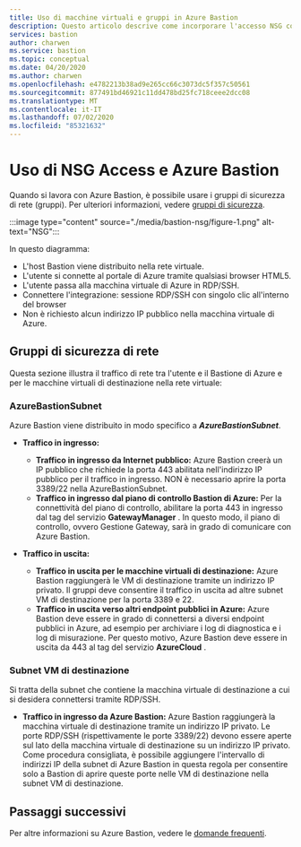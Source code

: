 ```yaml
---
title: Uso di macchine virtuali e gruppi in Azure Bastion
description: Questo articolo descrive come incorporare l'accesso NSG con Azure Bastion
services: bastion
author: charwen
ms.service: bastion
ms.topic: conceptual
ms.date: 04/20/2020
ms.author: charwen
ms.openlocfilehash: e4782213b38ad9e265cc66c3073dc5f357c50561
ms.sourcegitcommit: 877491bd46921c11dd478bd25fc718ceee2dcc08
ms.translationtype: MT
ms.contentlocale: it-IT
ms.lasthandoff: 07/02/2020
ms.locfileid: "85321632"
---
```

# <a name="working-with-nsg-access-and-azure-bastion"></a>Uso di NSG Access e Azure Bastion

Quando si lavora con Azure Bastion, è possibile usare i gruppi di sicurezza di rete (gruppi). Per ulteriori informazioni, vedere [gruppi di sicurezza](../virtual-network/security-overview.md).

:::image type="content" source="./media/bastion-nsg/figure-1.png" alt-text="NSG":::

In questo diagramma:

* L'host Bastion viene distribuito nella rete virtuale.
* L'utente si connette al portale di Azure tramite qualsiasi browser HTML5.
* L'utente passa alla macchina virtuale di Azure in RDP/SSH.
* Connettere l'integrazione: sessione RDP/SSH con singolo clic all'interno del browser
* Non è richiesto alcun indirizzo IP pubblico nella macchina virtuale di Azure.

## <a name="network-security-groups"></a><a name="nsg"></a>Gruppi di sicurezza di rete

Questa sezione illustra il traffico di rete tra l'utente e il Bastione di Azure e per le macchine virtuali di destinazione nella rete virtuale:

### <a name="azurebastionsubnet"></a><a name="apply"></a>AzureBastionSubnet

Azure Bastion viene distribuito in modo specifico a ***AzureBastionSubnet***.

* **Traffico in ingresso:**

   * **Traffico in ingresso da Internet pubblico:** Azure Bastion creerà un IP pubblico che richiede la porta 443 abilitata nell'indirizzo IP pubblico per il traffico in ingresso. NON è necessario aprire la porta 3389/22 nella AzureBastionSubnet.
   * **Traffico in ingresso dal piano di controllo Bastion di Azure:** Per la connettività del piano di controllo, abilitare la porta 443 in ingresso dal tag del servizio **GatewayManager** . In questo modo, il piano di controllo, ovvero Gestione Gateway, sarà in grado di comunicare con Azure Bastion.

* **Traffico in uscita:**

   * **Traffico in uscita per le macchine virtuali di destinazione:** Azure Bastion raggiungerà le VM di destinazione tramite un indirizzo IP privato. Il gruppi deve consentire il traffico in uscita ad altre subnet VM di destinazione per la porta 3389 e 22.
   * **Traffico in uscita verso altri endpoint pubblici in Azure:** Azure Bastion deve essere in grado di connettersi a diversi endpoint pubblici in Azure, ad esempio per archiviare i log di diagnostica e i log di misurazione. Per questo motivo, Azure Bastion deve essere in uscita da 443 al tag del servizio **AzureCloud** .

### <a name="target-vm-subnet"></a>Subnet VM di destinazione
Si tratta della subnet che contiene la macchina virtuale di destinazione a cui si desidera connettersi tramite RDP/SSH.

   * **Traffico in ingresso da Azure Bastion:** Azure Bastion raggiungerà la macchina virtuale di destinazione tramite un indirizzo IP privato. Le porte RDP/SSH (rispettivamente le porte 3389/22) devono essere aperte sul lato della macchina virtuale di destinazione su un indirizzo IP privato. Come procedura consigliata, è possibile aggiungere l'intervallo di indirizzi IP della subnet di Azure Bastion in questa regola per consentire solo a Bastion di aprire queste porte nelle VM di destinazione nella subnet VM di destinazione.


## <a name="next-steps"></a>Passaggi successivi

Per altre informazioni su Azure Bastion, vedere le [domande frequenti](bastion-faq.md).
